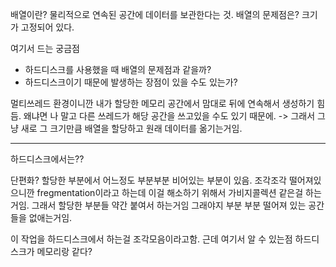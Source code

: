 
배열이란? 물리적으로 연속된 공간에 데이터를 보관한다는 것.
배열의 문제점은? 크기가 고정되어 있다.

여기서 드는 궁금점 
- 하드디스크를 사용했을 때 배열의 문제점과 같을까?
- 하드디스크이기 때문에 발생하는 장점이 있을 수도 있는가?

멀티쓰레드 환경이니깐 내가 할당한 메모리 공간에서 맘대로 뒤에 연속해서 생성하기 힘듬. 왜냐면 나 말고 다른 쓰레드가 해당 공간을 쓰고있을 수도 있기 때문에. -> 그래서 그냥 새로 그 크기만큼 배열을 할당하고 원래 데이터를 옮기는거임.

----
하드디스크에서는??

단편화? 할당한 부분에서 어느정도 부분부분 비어있는 부분이 있음.
조각조각 떨어져있으니깐 fregmentation이라고 하는데 이걸 해소하기 위해서 가비지콜렉션 같은걸 하는거임. 그래서 할당한 부분들 약간 붙여서 하는거임 그래야지 부분 부분 떨어져 있는 공간들을 없애는거임.

이 작업을 하드디스크에서 하는걸 조각모음이라고함.
 근데 여기서 알 수 있는점 하드디스크가 메모리랑 같다?







